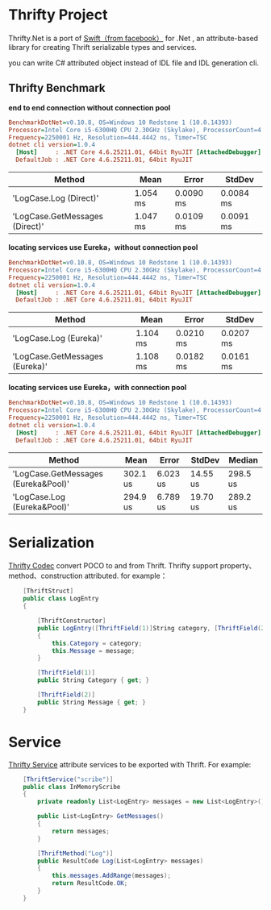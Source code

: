 # Thrifty Project

   
   
Thrifty.Net is a port of [Swift（from facebook）](https://github.com/facebook/swift) for .Net , an attribute-based library for creating Thrift serializable types and services.

you can write C# attributed object instead of IDL file and IDL generation cli.

## Thrifty Benchmark  

**end to end connection without connection pool**


```ini
BenchmarkDotNet=v0.10.8, OS=Windows 10 Redstone 1 (10.0.14393)
Processor=Intel Core i5-6300HQ CPU 2.30GHz (Skylake), ProcessorCount=4
Frequency=2250001 Hz, Resolution=444.4442 ns, Timer=TSC
dotnet cli version=1.0.4
  [Host]     : .NET Core 4.6.25211.01, 64bit RyuJIT [AttachedDebugger]
  DefaultJob : .NET Core 4.6.25211.01, 64bit RyuJIT
```

Method|Mean|Error|StdDev
------------------------------ |---------|----------|----------
'LogCase.Log (Direct)'|1.054 ms|0.0090 ms|0.0084 ms
'LogCase.GetMessages (Direct)'|1.047 ms|0.0109 ms|0.0091 ms

**locating services  use Eureka，without connection pool**

```ini
BenchmarkDotNet=v0.10.8, OS=Windows 10 Redstone 1 (10.0.14393)
Processor=Intel Core i5-6300HQ CPU 2.30GHz (Skylake), ProcessorCount=4
Frequency=2250001 Hz, Resolution=444.4442 ns, Timer=TSC
dotnet cli version=1.0.4
  [Host]     : .NET Core 4.6.25211.01, 64bit RyuJIT [AttachedDebugger]
  DefaultJob : .NET Core 4.6.25211.01, 64bit RyuJIT
```

 Method|Mean|Error|StdDev
------------------------------- |---------|----------|----------
'LogCase.Log (Eureka)'|1.104 ms|0.0210 ms|0.0207 ms
'LogCase.GetMessages (Eureka)'|1.108 ms|0.0182 ms|0.0161 ms

**locating services  use Eureka，with connection pool**
```ini
BenchmarkDotNet=v0.10.8, OS=Windows 10 Redstone 1 (10.0.14393)
Processor=Intel Core i5-6300HQ CPU 2.30GHz (Skylake), ProcessorCount=4
Frequency=2250001 Hz, Resolution=444.4442 ns, Timer=TSC
dotnet cli version=1.0.4
  [Host]     : .NET Core 4.6.25211.01, 64bit RyuJIT [AttachedDebugger]
  DefaultJob : .NET Core 4.6.25211.01, 64bit RyuJIT
```

Method|Mean|Error|StdDev|Median
 ------------------------------- |---------|---------|---------|---------
'LogCase.GetMessages (Eureka&Pool)' | 302.1 us | 6.023 us | 14.55 us | 298.5 us
'LogCase.Log (Eureka&Pool)' | 294.9 us | 6.789 us | 19.70 us | 289.2 us



# Serialization 

[Thrifty Codec](src/Thrifty.Services/Codecs) convert POCO to and from Thrift.
Thrifty support property、method、construction attributed. for example：

```csharp
    [ThriftStruct]
    public class LogEntry
    {

        [ThriftConstructor]
        public LogEntry([ThriftField(1)]String category, [ThriftField(2)]String message)
        {
            this.Category = category;
            this.Message = message;
        }

        [ThriftField(1)]
        public String Category { get; }

        [ThriftField(2)]
        public String Message { get; }
    }
```

# Service 

[Thrifty Service](src/Thrifty.Services/) attribute services to be exported with Thrift. For example:

```csharp
    [ThriftService("scribe")]
    public class InMemoryScribe
    {
        private readonly List<LogEntry> messages = new List<LogEntry>();

        public List<LogEntry> GetMessages()
        {
            return messages;
        }

        [ThriftMethod("Log")]
        public ResultCode Log(List<LogEntry> messages)
        {
            this.messages.AddRange(messages);
            return ResultCode.OK;
        }
    }
```